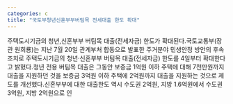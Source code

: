 ```yaml
---
categories: c
title: "국토부청년신혼부부버팀목 전세대출 한도 확대"
---
```

주택도시기금의 청년,신혼부부 버팀목 대출(전세자금) 한도가 확대된다.국토교통부(장관 원희룡)는 지난 7월 20일 관계부처 합동으로 발표한 주거분야 민생안정 방안의 후속 조치로 주택도시기금의 청년·신혼부부 버팀목 대출(전세자금) 한도를 4일부터 확대한다고 밝혔다.청년 전용 버팀목 대출은 그동안 보증금 1억원 이하 주택에 대해 7천만원까지 대출을 지원하던 것을 보증금 3억원 이하 주택에 2억원까지 대출을 지원하는 것으로 제도를 개선했다.신혼부부에 대한 대출한도 역시 수도권 2억원, 지방 1.6억원에서 수도권 3억원, 지방 2억원으로 인